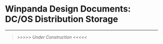 # Winpanda Design Documents: DC/OS Distribution Storage

-------------------------------------------------------------------------------
>_>>>>> Under Construction <<<<<_
